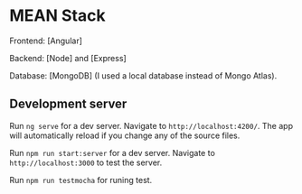 # MEAN Stack

Frontend: [Angular]

Backend: [Node] and [Express]

Database: [MongoDB] (I used a local database instead of Mongo Atlas).


## Development server

Run `ng serve` for a dev server. Navigate to `http://localhost:4200/`. The app will automatically reload if you change any of the source files.

Run `npm run start:server` for a dev server. Navigate to `http://localhost:3000` to test the server.

Run `npm run testmocha` for runing test.


